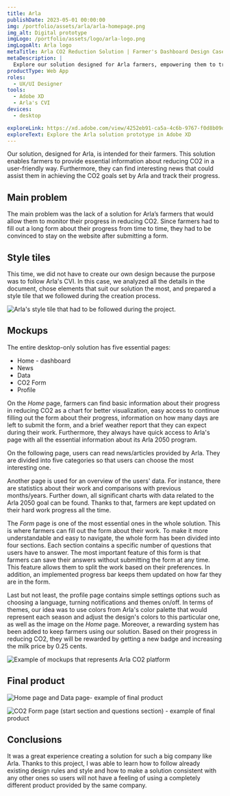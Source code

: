 ```yaml
---
title: Arla
publishDate: 2023-05-01 00:00:00
img: /portfolio/assets/arla/arla-homepage.png
img_alt: Digital prototype
imgLogo: /portfolio/assets/logo/arla-logo.png
imgLogoAlt: Arla logo
metaTitle: Arla CO2 Reduction Solution | Farmer's Dashboard Design Case Study
metaDescription: |
  Explore our solution designed for Arla farmers, empowering them to track their CO2 reduction progress. Discover the style tiles, mockups, and user-friendly features like data visualization, news updates, and a comprehensive form. Learn how we created a consistent and rewarding experience aligned with Arla's branding.
productType: Web App
roles:
  - UX/UI Designer
tools:
  - Adobe XD
  - Arla's CVI
devices:
  - desktop

exploreLink: https://xd.adobe.com/view/4252eb91-ca5a-4c6b-9767-f0d8b09da18c-1701/?fullscreen
exploreText: Explore the Arla solution prototype in Adobe XD
---
```


Our solution, designed for Arla, is intended for their farmers. This solution enables farmers to provide essential information about reducing CO2 in a user-friendly way. Furthermore, they can find interesting news that could assist them in achieving the CO2 goals set by Arla and track their progress.

## Main problem

The main problem was the lack of a solution for Arla’s farmers that would allow them to monitor their progress in reducing CO2. Since farmers had to fill out a long form about their progress from time to time, they had to be convinced to stay on the website after submitting a form.

## Style tiles

This time, we did not have to create our own design because the purpose was to follow Arla's CVI. In this case, we analyzed all the details in the document, chose elements that suit our solution the most, and prepared a style tile that we followed during the creation process.

![Arla's style tile that had to be followed during the project.](/portfolio/assets/arla/arla-style-tile.jpg)

## Mockups
The entire desktop-only solution has five essential pages:
- Home - dashboard
- News
- Data
- CO2 Form
- Profile

On the *Home* page, farmers can find basic information about their progress in reducing CO2 as a chart for better visualization, easy access to continue filling out the form about their progress, information on how many days are left to submit the form, and a brief weather report that they can expect during their work. Furthermore, they always have quick access to Arla's page with all the essential information about its Arla 2050 program.

On the following page, users can read news/articles provided by Arla. They are divided into five categories so that users can choose the most interesting one.
                
Another page is used for an overview of the users' data. For instance, there are statistics about their work and comparisons with previous months/years. Further down, all significant charts with data related to the Arla 2050 goal can be found. Thanks to that, farmers are kept updated on their hard work progress all the time.

The *Form* page is one of the most essential ones in the whole solution. This is where farmers can fill out the form about their work. To make it more understandable and easy to navigate, the whole form has been divided into four sections. Each section contains a specific number of questions that users have to answer. The most important feature of this form is that farmers can save their answers without submitting the form at any time. This feature allows them to split the work based on their preferences. In addition, an implemented progress bar keeps them updated on how far they are in the form.

Last but not least, the profile page contains simple settings options such as choosing a language, turning notifications and themes on/off. In terms of themes, our idea was to use colors from Arla's color palette that would represent each season and adjust the design's colors to this particular one, as well as the image on the *Home* page. Moreover, a rewarding system has been added to keep farmers using our solution. Based on their progress in reducing CO2, they will be rewarded by getting a new badge and increasing the milk price by 0.25 cents.

![Example of mockups that represents Arla CO2 platform](/portfolio/assets/arla/arla-mockups.jpg)

## Final product

![Home page and Data page- example of final product](/portfolio/assets/arla/arla-mockups-home-data.jpg)

![CO2 Form page (start section and questions section) - example of final product](/portfolio/assets/arla/arla-mockups-forms.jpg)

## Conclusions

It was a great experience creating a solution for such a big company like Arla. Thanks to this project, I was able to learn how to follow already existing design rules and style and how to make a solution consistent with any other ones so users will not have a feeling of using a completely different product provided by the same company.
